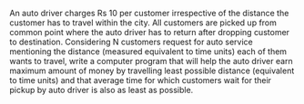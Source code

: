 An auto driver charges Rs 10 per customer irrespective of the distance the 
customer has to travel within the city. All customers are picked up from 
common point where the auto driver has to return after dropping customer 
to destination. Considering N customers request for auto service
mentioning the distance (measured equivalent to time units) each of them 
wants to travel, write a computer program that will help the auto driver 
earn maximum amount of money by travelling least possible distance
(equivalent to time units) and that average time for which customers wait 
for their pickup by auto driver is also as least as possible.
